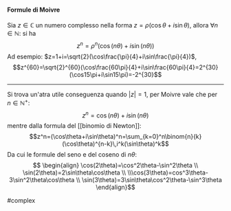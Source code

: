 #### Formule di Moivre
Sia $z\in\mathbb{C}$ un numero complesso nella forma $z=\rho(\cos\theta+i\sin\theta)$, allora $\forall n\in\mathbb{N}$: si ha
$$z^n=\rho^n(\cos(n\theta)+i\sin(n\theta))$$
Ad esempio: $z=1+i=\sqrt{2}(\cos\frac{\pi}{4}+i\sin\frac{\pi}{4})$, 
$$z^{60}=\sqrt{2}^{60}(\cos\frac{60\pi}{4}+i\sin\frac{60\pi}{4}=2^{30}(\cos15\pi+i\sin15\pi)=-2^{30}$$

---
Si trova un'atra utile conseguenza quando $|z|=1$, per Moivre vale che per $n\in\mathbb{N}^+$:
$$z^n=\cos(n\theta)+i\sin(n\theta)$$
mentre dalla formula del [[binomio di Newton]]: $$z^n=(\cos\theta+i\sin\theta)^n=\sum_{k=0}^n\binom{n}{k}(\cos\theta)^{n-k}\,i^k(\sin\theta)^k$$
Da cui le formule del seno e del coseno di $n\theta$:
$$ \begin{align}
\cos(2\theta)=\cos^2\theta-\sin^2\theta \\ \sin(2\theta)=2\sin\theta\cos\theta \\ \\\cos(3\theta)=cos^3\theta-3\sin^2\theta\cos\theta \\ \sin(3\theta)=3\sin\theta\cos^2\theta-\sin^3\theta
\end{align}$$

#complex 